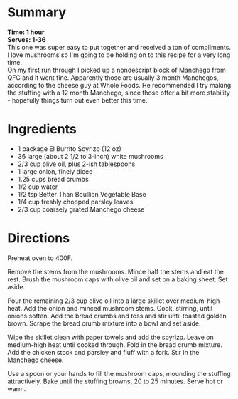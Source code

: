 # Summary
**Time: 1 hour**  
**Serves: 1-36**  
This one was super easy to put together and received a ton of compliments. I love mushrooms so I'm going to be holding on to this recipe for a very long time.  
On my first run through I picked up a nondescript block of Manchego from QFC and it went fine. Apparently those are usually 3 month Manchegos, according to the cheese guy at Whole Foods. He recommended I try making the stuffing with a 12 month Manchego, since those offer a bit more stability - hopefully things turn out even better this time.

# Ingredients
- 1 package El Burrito Soyrizo (12 oz) 
- 36 large (about 2 1/2 to 3-inch) white mushrooms
- 2/3 cup olive oil, plus 2-ish tablespoons
- 1 large onion, finely diced
- 1.25 cups bread crumbs
- 1/2 cup water
- 1/2 tsp Better Than Boullion Vegetable Base
- 1/4 cup freshly chopped parsley leaves
- 2/3 cup coarsely grated Manchego cheese

# Directions
Preheat oven to 400F.  

Remove the stems from the mushrooms. Mince half the stems and eat the rest. Brush the mushroom caps with olive oil and set on a baking sheet. Set aside.  

Pour the remaining 2/3 cup olive oil into a large skillet over medium-high heat. Add the onion and minced mushroom stems. Cook, stirring, until onions soften. Add the bread crumbs and toss and stir until toasted golden brown. Scrape the bread crumb mixture into a bowl and set aside.  

Wipe the skillet clean with paper towels and add the soyrizo. Leave on medium-high heat until cooked through. Fold in the bread crumb mixture. Add the chicken stock and parsley and fluff with a fork. Stir in the Manchego cheese.  

Use a spoon or your hands to fill the mushroom caps, mounding the stuffing attractively. Bake until the stuffing browns, 20 to 25 minutes. Serve hot or warm.
